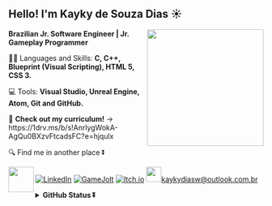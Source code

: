 <!-- HEADER -->
<h2>Hello! I'm Kayky de Souza Dias ☀️</h2>
<img align='right' src="https://media.giphy.com/media/grlUCZKfw4TK0/giphy.gif" width="230">
<p><strong>Brazilian Jr. Software Engineer | Jr. Gameplay Programmer</strong></p>
 
<p align="left">
  👨‍💻 Languages and Skills: <strong>C, C++, Blueprint (Visual Scripting), HTML 5, CSS 3.</strong>
</p>

<p align="left">
  💻 Tools: <strong>Visual Studio, Unreal Engine, Atom, Git and GitHub.</strong>
</p>

<p align="left">
  📄 <strong>Check out my curriculum!</strong> -> https://1drv.ms/b/s!AnrlygWokA-AgQu0BXzvFtcadsFC?e=hjqulx
</p>

<p align="left">
  🔍 Find me in another place ⏬
</p>
<img align='left' src="https://media.giphy.com/media/enMfgzFUDL6Ok/giphy.gif" width="50">

[![LinkedIn](https://img.shields.io/badge/LinkedIn-0077B5?style=for-the-badge&logo=linkedin&logoColor=white)](https://www.linkedin.com/in/kayky-de-souza-dias-514a431bb/)
[![GameJolt](https://img.shields.io/twitter/url?color=%23CCFF00&label=GameJolt&logo=Game%20Jolt&style=for-the-badge&url=https%3A%2F%2Fgamejolt.com%2F%40Kayky_Dias)](https://gamejolt.com/@Kayky_Dias)
[![Itch.io](https://img.shields.io/badge/Itch.io-FA5C5C?style=for-the-badge&logo=itch.io&logoColor=white)](https://kayky-dias.itch.io/)
<img src="https://www.flaticon.com/svg/vstatic/svg/732/732223.svg?token=exp=1618774516~hmac=679538526360036559eb11c5951e0cbb" width="30">kaykydiasw@outlook.com.br

<details align="left">
  <summary><b>GitHub Status ⏬ </b></summary>
<p align = "center">
<br>
<center>
<table>
  <tr>
      <td><img width="400px" align="left" src="https://github-readme-stats.vercel.app/api/top-langs/?username=KaykyDeSouzaDias&hide=hlsl&layout=compact&show_icons=true&theme=tokyonight" /></td>
      <td><img width="400px" align="left" src="https://github-readme-stats.vercel.app/api?username=KaykyDeSouzaDias&show_icons=true&theme=tokyonight" /></td>
  </tr>   
</table>
</center>
</p>

</details>
